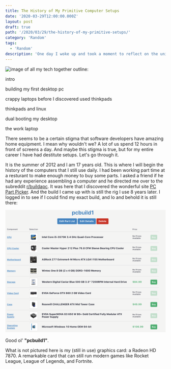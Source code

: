 ```yaml
---
title: The History of My Primitive Computer Setups
date: '2020-03-29T12:00:00.000Z'
layout: post
draft: true
path: '/2020/03/29/the-history-of-my-primitive-setups/'
category: 'Random'
tags:
  - 'Random'
description: 'One day I woke up and took a moment to reflect on the uniqueness of my personal computing.'
---
```


![image of all my tech together](./mytech.png)
outline:

intro

building my first desktop pc

crappy laptops before I discovered used thinkpads

thinkpads and linux

dual booting my desktop

the work laptop

There seems to be a certain stigma that software developers have amazing home equipment. I mean why wouldn't we? A lot of us spend 12 hours in front of screens a day. And maybe this stigma is true, but for my entire career I have had destitute setups. Let's go through it.

It is the summer of 2012 and I am 17 years old. This is where I will begin the history of the computers that I still use daily. I had been working part time at a resturant to make enough money to buy some parts. I asked a friend if he had any experience assembling a computer and he directed me over to the subreddit [r/buildapc](https://www.reddit.com/r/buildapc/). It was here that I discovered the wonderful site [PC Part Picker](https://pcpartpicker.com/). And the build I came up with is still the rig I use 8 years later. I logged in to see if I could find my exact build, and lo and behold it is still there:

![PC Part Picker](./pcpartpicker.png)

Good ol' **"pcbuild1"**.

What is not pictured here is my (still in use) graphics card: a Radeon HD 7870. A remarkable card that can still run modern games like Rocket League, League of Legends, and Fortnite.
